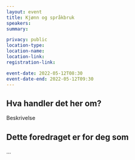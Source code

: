 ```yaml
---
layout: event
title: Kjønn og språkbruk
speakers:
summary:

privacy: public
location-type:
location-name:
location-link:
registration-link:

event-date: 2022-05-12T08:30
event-date-end: 2022-05-12T09:30
---
```

## Hva handler det her om?
Beskrivelse

## Dette foredraget er for deg som
...
